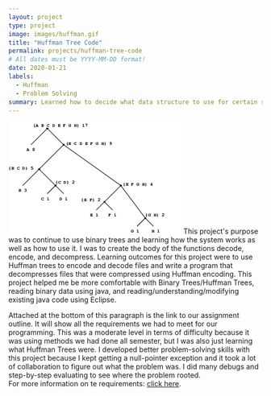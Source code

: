 ```yaml
---
layout: project 
type: project
image: images/huffman.gif
title: "Huffman Tree Code"
permalink: projects/huffman-tree-code
# All dates must be YYYY-MM-DD format!
date: 2020-01-21
labels:
  - Huffman
  - Problem Solving
summary: Learned how to decide what data structure to use for certain situations.
---
```

<img class="ui medium right floated rounded image" src="../images/huffman.gif">
  This project's purpose was to continue to use binary trees and learning how the system works as well as how to use it.  I was to create the body of the functions decode, encode, and decompress.  Learning outcomes for this project were to use Huffman trees to encode and decode files and write a program that decompresses files that were compressed using Huffman encoding.  This project helped me be more comfortable with Binary Trees/Huffman Trees, reading binary data using java, and reading/understanding/modifying existing java code using Eclipse.  

  Attached at the bottom of this paragraph is the link to our assignment outline.  It will show all the requirements we had to meet for our programming.  This was a moderate level in terms of difficulty because it was using methods we had done all semester, but I was also just learning what Huffman Trees were.  I developed better problem-solving skills with this project because I kept getting a null-pointer exception and it took a lot of collaboration to figure out what the problem was.  I did many debugs and step-by-step evaluating to see where the problem rooted.  
For more information on te requirements: [click here](http://courses.ics.hawaii.edu/ics211f18/morea/120.trees/experience-H11.html).

